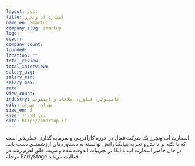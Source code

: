```yaml
---
layout: post
title: اسمارت آپ ونچرز
name_en: Smartup
company_slug: smartup
logo: 
cover: 
company_count:
founded:
location: ""
total_review: 
total_interview: 
salary_avg: 
salary_min: 
salary_max: 
rate: 
view_count: 
industry: کامپیوتر، فناوری اطلاعات و اینترنت
city: تهران, تهران
size_en: S
size: 11-50 نفر
site: http://smartup.ir
---
```


اسمارت آپ ونچرز یک شرکت فعال در حوزه کارآفرینی و سرمایه گذاری خطرپذیر است که با تکیه بر دانش و تجربه بنیانگذارانش توانسته به دستاوردهای ارزشمندی دست یابد. در حال حاضر اسمارت آپ با اتکا بر تجربیات اندوخته‌شده و مزیت خلق اهرم رشد در مرحله EarlyStage فعالیت می‌کند.